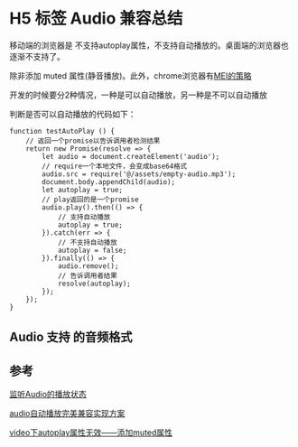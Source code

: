 # H5 标签 Audio 兼容总结

<script src="../js/index.js"></script>
<div id="content"></div>



移动端的浏览器是 不支持autoplay属性，不支持自动播放的。桌面端的浏览器也逐渐不支持了。

除非添加 muted 属性(静音播放)。此外，chrome浏览器有[MEI的策略](https://developers.google.com/web/updates/2017/09/autoplay-policy-changes#mei)

开发的时候要分2种情况，一种是可以自动播放，另一种是不可以自动播放

判断是否可以自动播放的代码如下：
``````
function testAutoPlay () {
    // 返回一个promise以告诉调用者检测结果
    return new Promise(resolve => {
        let audio = document.createElement('audio');
        // require一个本地文件，会变成base64格式
        audio.src = require('@/assets/empty-audio.mp3');
        document.body.appendChild(audio);
        let autoplay = true;
        // play返回的是一个promise
        audio.play().then(() => {
            // 支持自动播放
            autoplay = true;
        }).catch(err => {
            // 不支持自动播放
            autoplay = false;
        }).finally(() => {
            audio.remove();
            // 告诉调用者结果
            resolve(autoplay);
        });
    });
}
``````

## Audio 支持 的音频格式


## 参考
[监听Audio的播放状态](https://blog.csdn.net/qq_42894622/article/details/89421145)

[audio自动播放完美兼容实现方案](https://blog.csdn.net/tan9374/article/details/88991723)

[video下autoplay属性无效——添加muted属性](https://blog.csdn.net/taiyangmiaomiao/article/details/80266625)